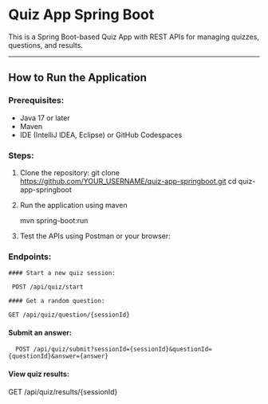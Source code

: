 # Quiz App Spring Boot

This is a Spring Boot-based Quiz App with REST APIs for managing quizzes, questions, and results.

---

## How to Run the Application

### Prerequisites:
- Java 17 or later
- Maven
- IDE (IntelliJ IDEA, Eclipse) or GitHub Codespaces

### Steps:
1. Clone the repository:
   git clone https://github.com/YOUR_USERNAME/quiz-app-springboot.git
   cd quiz-app-springboot
2. Run the application using maven
   
   mvn spring-boot:run
   
4. Test the APIs using Postman or your browser:
### Endpoints:

    #### Start a new quiz session:
     
     POST /api/quiz/start
       
    #### Get a random question:
     
    GET /api/quiz/question/{sessionId}


  #### Submit an answer:

      POST /api/quiz/submit?sessionId={sessionId}&questionId={questionId}&answer={answer}

#### View quiz results:

   GET /api/quiz/results/{sessionId}


